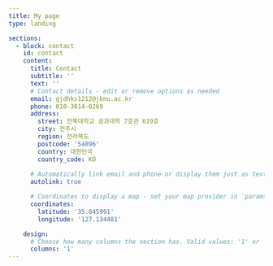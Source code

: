 ```yaml
---
title: My page
type: landing

sections:
  - block: contact
    id: contact
    content:
      title: Contact
      subtitle: ''
      text: ''
      # Contact details - edit or remove options as needed
      email: gjdhks1212@jbnu.ac.kr
      phone: 010-3014-0269
      address:
        street: 전북대학교 공과대학 7호관 619호
        city: 전주시
        region: 전라북도
        postcode: '54896'
        country: 대한민국
        country_code: KO
        
      # Automatically link email and phone or display them just as text?
      autolink: true

      # Coordinates to display a map - set your map provider in `params.yaml`
      coordinates:
        latitude: '35.845991'
        longitude: '127.134481'

    design:
      # Choose how many columns the section has. Valid values: '1' or '2'.
      columns: '1'
---
```

